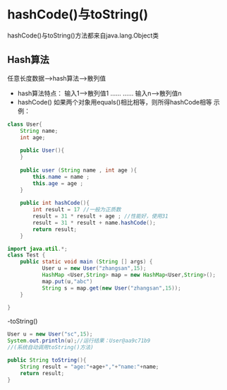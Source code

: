 # hashCode()与toString()
hashCode()与toString()方法都来自java.lang.Object类
## Hash算法
任意长度数据-->hash算法-->散列值
- hash算法特点：
输入1-->散列值1
……       ……
输入n-->散列值n
- hashCode()
如果两个对象用equals()相比相等，则所得hashCode相等
示例：

```java
class User{
    String name;
    int age;
    
    public User(){
    }
    
    public user (String name , int age ){
        this.name = name ;
        this.age = age ;
    }
    
    public int hashCode(){
        int result = 17 //一般为正质数
        result = 31 * result + age ; //性能好，使用31
        result = 31 * result + name.hashCode();
        return result;
    }

import java.util.*;
class Test {
    public static void main (String [] args) {
           User u = new User("zhangsan",15);
           HashMap <User,String> map = new HashMap<User,String>();
           map.put(u,"abc")
           String s = map.get(new User("zhangsan",15));
    }
    
}

```

-toString()

```java
User u = new User("sc",15);
System.out.println(u);//运行结果：User@aa9c71b9
//(系统自动调用toString()方法)

public String toString(){
    String result = "age:"+age+","+"name:"+name;
    return result;
}
```